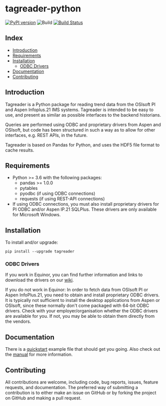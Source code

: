 # tagreader-python <!-- omit in toc -->

[![PyPI version](https://badge.fury.io/py/tagreader.svg)](https://badge.fury.io/py/tagreader)
![Build](https://github.com/equinor/tagreader-python/workflows/Build/badge.svg)
[![Build Status](https://dev.azure.com/EIIDS/tagreader/_apis/build/status/equinor.tagreader-python?branchName=master)](https://dev.azure.com/EIIDS/tagreader/_build/latest?definitionId=5&branchName=master)

## Index <!-- omit in toc -->

- [Introduction](#introduction)
- [Requirements](#requirements)
- [Installation](#installation)
  - [ODBC Drivers](#odbc-drivers)
- [Documentation](#documentation)
- [Contributing](#contributing)

## Introduction

Tagreader is a Python package for reading trend data from the OSIsoft PI and Aspen Infoplus.21 IMS systems. Tagreader is
intended to be easy to use, and present as similar as possible interfaces to the backend historians.   

Queries are performed using ODBC and proprietary drivers from Aspen and OSIsoft, but code has been structured in such
a way as to allow for other interfaces, e.g. REST APIs, in the future.
  
Tagreader is based on Pandas for Python, and uses the HDF5 file format to cache results. 

## Requirements

* Python >= 3.6 with the following packages:
  + pandas >= 1.0.0
  + pytables
  + pyodbc (if using ODBC connections)
  + requests (if using REST-API connections)
* If using ODBC connections, you must also install proprietary drivers for PI ODBC and/or Aspen IP.21 SQLPlus. These drivers are only available for Microsoft Windows.

## Installation

To install and/or upgrade:

``` 
pip install --upgrade tagreader
```

### ODBC Drivers

If you work in Equinor, you can find further information and links to download the drivers on our 
[wiki](https://wiki.equinor.com/wiki/index.php/tagreader-python).

If you do not work in Equinor: In order to fetch data from OSIsoft PI or Aspen InfoPlus.21, you need to obtain and
install proprietary ODBC drivers. It is typically not sufficient to install the desktop applications from Aspen or 
OSIsoft, since these normally don't come packaged with 64-bit ODBC drivers. Check with your employer/organisation 
whether the ODBC drivers are available for you. If not, you may be able to obtain them directly from the vendors. 

## Documentation

There is a [quickstart](docs/quickstart.ipynb) example file that should get you going. Also check out the [manual](docs/manual.md) for more information.

## Contributing

All contributions are welcome, including code, bug reports, issues, feature requests, and documentation. The preferred
way of submitting a contribution is to either make an issue on GitHub or by forking the project on GitHub and making a 
pull request.

